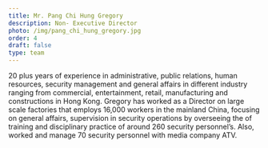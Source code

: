 ```yaml
---
title: Mr. Pang Chi Hung Gregory
description: Non- Executive Director
photo: /img/pang_chi_hung_gregory.jpg
order: 4
draft: false
type: team
---
```

20 plus years of experience in administrative, public relations, human resources, security management and general affairs in different industry ranging from commercial, entertainment, retail, manufacturing and constructions in Hong Kong. Gregory has worked as a Director on large scale factories that employs 16,000 workers in the mainland China, focusing on general affairs, supervision in security operations by overseeing the of training and disciplinary practice of around 260 security personnel’s. Also, worked and manage 70 security personnel with media company ATV.